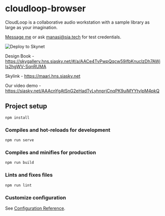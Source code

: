 # cloudloop-browser

CloudLoop is a collaborative audio workstation with a sample library as large as your imagination.

[Message me](mailto:liam@ziptech.io) or ask manasi@sia.tech for test credentials.

![Deploy to Skynet](https://github.com/themailman05/cloudloop-browser/workflows/Deploy%20to%20Skynet/badge.svg?branch=vue-webui)

Design Book - https://skygallery.hns.siasky.net/#/a/AACe4TvPwpQqcw59ifbKnuclzDh7AWjIs2hgWV-SqnRUMA

Skylink - https://maari.hns.siasky.net

Our video demo - https://siasky.net/AAAcnYgAtSnG2eHadTyLyhnprjCnqPK9uiMYYtylpM4pkQ




## Project setup
```
npm install
```

### Compiles and hot-reloads for development
```
npm run serve
```

### Compiles and minifies for production
```
npm run build
```

### Lints and fixes files
```
npm run lint
```

### Customize configuration
See [Configuration Reference](https://cli.vuejs.org/config/).
